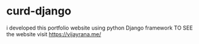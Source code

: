 # curd-django
i developed this portfolio website using python Django framework TO SEE the website visit https://vijayrana.me/
